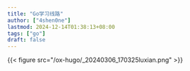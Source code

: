 ```yaml
---
title: "Go学习线路"
author: ["4shen0ne"]
lastmod: 2024-12-14T01:38:13+08:00
tags: ["go"]
draft: false
---
```


{{< figure src="/ox-hugo/_20240306_170325luxian.png" >}}
